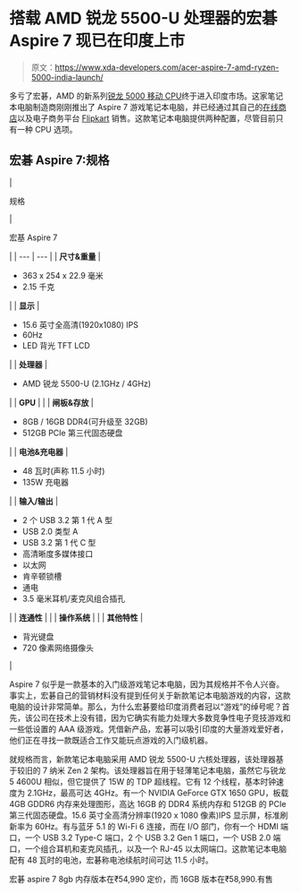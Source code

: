 # 搭载 AMD 锐龙 5500-U 处理器的宏碁 Aspire 7 现已在印度上市

> 原文：<https://www.xda-developers.com/acer-aspire-7-amd-ryzen-5000-india-launch/>

多亏了宏碁，AMD 的新系列[锐龙 5000 移动 CPU](https://www.xda-developers.com/amd-ryzen-5000-mobile-7nm-zen-3/)终于进入印度市场。这家笔记本电脑制造商刚刚推出了 Aspire 7 游戏笔记本电脑，并已经通过其自己的[在线商店](https://www.anrdoezrs.net/links/100122946/type/dlg/sid/UUxdaUeUpU1593/https://store.acer.com/en-in/laptops/gaming?cat=1316)以及电子商务平台 [Flipkart](https://www.flipkart.com/acer-aspire-7-ryzen-5-hexa-core-5500u-8-gb-512-gb-ssd-windows-10-home-4-graphics-nvidia-geforce-gtx-1650-a715-42g-gaming-laptop/p/itm4385fddc2c72c?pid=COMGYCG8ZBXWPYUU&cmpid=product.share.pp&utm_source=pr&utm_medium=article&utm_campaign=Aspire%207) 销售。这款笔记本电脑提供两种配置，尽管目前只有一种 CPU 选项。

## 宏碁 Aspire 7:规格

| 

规格

 | 

宏基 Aspire 7

 |
| --- | --- |
| **尺寸&重量** | 

*   363 x 254 x 22.9 毫米
*   2.15 千克

 |
| **显示** | 

*   15.6 英寸全高清(1920x1080) IPS
*   60Hz
*   LED 背光 TFT LCD

 |
| **处理器** | 

*   AMD 锐龙 5500-U (2.1GHz / 4GHz)

 |
| **GPU** |  |
| **闸板&存放** | 

*   8GB / 16GB DDR4(可升级至 32GB)
*   512GB PCIe 第三代固态硬盘

 |
| **电池&充电器** | 

*   48 瓦时(声称 11.5 小时)
*   135W 充电器

 |
| **输入/输出** | 

*   2 个 USB 3.2 第 1 代 A 型
*   USB 2.0 类型 A
*   USB 3.2 第 1 代 C 型
*   高清晰度多媒体接口
*   以太网
*   肯辛顿锁槽
*   通电
*   3.5 毫米耳机/麦克风组合插孔

 |
| **连通性** |  |
| **操作系统** |  |
| **其他特性** | 

*   背光键盘
*   720 像素网络摄像头

 |

Aspire 7 似乎是一款基本的入门级游戏笔记本电脑，因为其规格并不令人兴奋。事实上，宏碁自己的营销材料没有提到任何关于新款笔记本电脑游戏的内容，这款电脑的设计非常简单。那么，为什么宏碁要给印度消费者冠以“游戏”的绰号呢？首先，该公司在技术上没有错，因为它确实有能力处理大多数竞争性电子竞技游戏和一些低设置的 AAA 级游戏。凭借新产品，宏碁可以吸引印度的大量游戏爱好者，他们正在寻找一款既适合工作又能玩点游戏的入门级机器。

就规格而言，新款笔记本电脑采用 AMD 锐龙 5500-U 六核处理器，该处理器基于较旧的 7 纳米 Zen 2 架构。该处理器旨在用于轻薄笔记本电脑，虽然它与锐龙 5 4600U 相似，但它提供了 15W 的 TDP 超线程。它有 12 个线程，基本时钟速度为 2.1GHz，最高可达 4GHz。有一个 NVIDIA GeForce GTX 1650 GPU，板载 4GB GDDR6 内存来处理图形，高达 16GB 的 DDR4 系统内存和 512GB 的 PCIe 第三代固态硬盘。15.6 英寸全高清分辨率(1920 x 1080 像素)IPS 显示屏，标准刷新率为 60Hz。有与蓝牙 5.1 的 Wi-Fi 6 连接，而在 I/O 部门，你有一个 HDMI 端口，一个 USB 3.2 Type-C 端口，2 个 USB 3.2 Gen 1 端口，一个 USB 2.0 端口，一个组合耳机和麦克风插孔，以及一个 RJ-45 以太网端口。这款笔记本电脑配有 48 瓦时的电池，宏碁称电池续航时间可达 11.5 小时。

宏碁 aspire 7 8gb 内存版本在₹54,990 定价，而 16GB 版本在₹58,990.有售